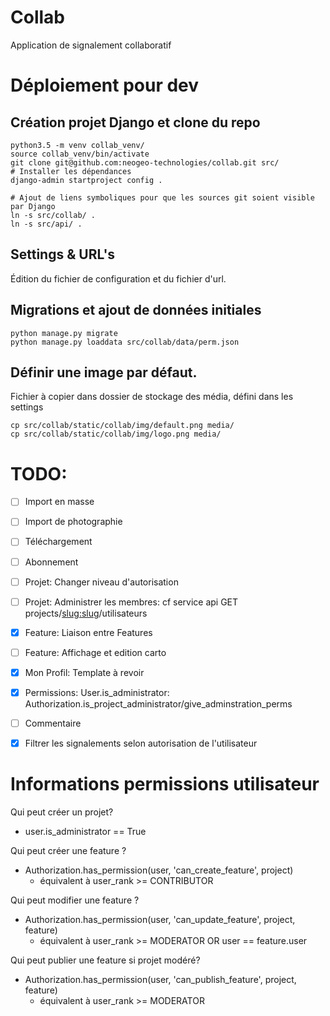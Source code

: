 # Collab

Application de signalement collaboratif

# Déploiement pour dev

## Création projet Django et clone du repo
```shell
python3.5 -m venv collab_venv/
source collab_venv/bin/activate
git clone git@github.com:neogeo-technologies/collab.git src/
# Installer les dépendances
django-admin startproject config .

# Ajout de liens symboliques pour que les sources git soient visible par Django
ln -s src/collab/ .
ln -s src/api/ .
```

## Settings & URL's

Édition du fichier de configuration et du fichier d'url.

## Migrations et ajout de données initiales

```shell
python manage.py migrate
python manage.py loaddata src/collab/data/perm.json
```

## Définir une image par défaut.
Fichier à copier dans dossier de stockage des média, défini dans les settings
```
cp src/collab/static/collab/img/default.png media/
cp src/collab/static/collab/img/logo.png media/
```

# TODO:
- [ ] Import en masse
- [ ] Import de photographie
- [ ] Téléchargement
- [ ] Abonnement
- [ ] Projet: Changer niveau d'autorisation
- [ ] Projet: Administrer les membres: cf service api GET projects/<slug:slug>/utilisateurs
- [x] Feature: Liaison entre Features
- [ ] Feature: Affichage et edition carto
- [x] Mon Profil: Template à revoir
- [x] Permissions: User.is_administrator: Authorization.is_project_administrator/give_adminstration_perms
- [ ] Commentaire
- [x] Filtrer les signalements selon autorisation de l'utilisateur


# Informations permissions utilisateur

Qui peut créer un projet?
  - user.is_administrator == True

Qui peut créer une feature ?
  - Authorization.has_permission(user, 'can_create_feature', project)
    - équivalent à user_rank >= CONTRIBUTOR

Qui peut modifier une feature ?
  - Authorization.has_permission(user, 'can_update_feature', project, feature)
    - équivalent à user_rank >= MODERATOR OR user == feature.user

Qui peut publier une feature si projet modéré?
  - Authorization.has_permission(user, 'can_publish_feature', project, feature)
    - équivalent à user_rank >= MODERATOR
